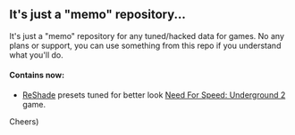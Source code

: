 ## It's just a "memo" repository...

It's just a "memo" repository for any tuned/hacked data for games. No any plans or support, you can use something from this repo if you understand what you'll do.

#### Contains now:
- [ReShade](https://reshade.me) presets tuned for better look [Need For Speed: Underground 2](https://www.ea.com/games/need-for-speed/need-for-speed-underground-2) game.

Cheers)
